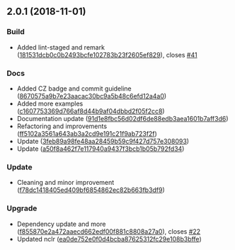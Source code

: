 ## 2.0.1 (2018-11-01)


### Build

* Added lint-staged and remark ([181531dcb0c0b2493bcfe102783b23f2605ef829](https://github.com/Berkmann18/hashmyjs/commit/181531dcb0c0b2493bcfe102783b23f2605ef829)), closes [#41](https://github.com/Berkmann18/hashmyjs/issues/41)

### Docs

* Added CZ badge and commit guideline ([8670575a9b7e23aacac30bc9a5b48c6efd12a4a0](https://github.com/Berkmann18/hashmyjs/commit/8670575a9b7e23aacac30bc9a5b48c6efd12a4a0))
* Added more examples ([c1607753369d766af8d44b9af04dbbd2f05f2cc8](https://github.com/Berkmann18/hashmyjs/commit/c1607753369d766af8d44b9af04dbbd2f05f2cc8))
* Documentation update ([91d1e8fbc56d02df6de88edb3aea1601b7aff3d6](https://github.com/Berkmann18/hashmyjs/commit/91d1e8fbc56d02df6de88edb3aea1601b7aff3d6))
* Refactoring and improvements ([ff5102a3561a643ab3a2cd9e191c21f9ab723f2f](https://github.com/Berkmann18/hashmyjs/commit/ff5102a3561a643ab3a2cd9e191c21f9ab723f2f))
* Update ([3feb89a98fe48aa28459b59c9f427d757e308093](https://github.com/Berkmann18/hashmyjs/commit/3feb89a98fe48aa28459b59c9f427d757e308093))
* Update ([a50f8a462f7e117940a9437f3bcb1b05b792fd34](https://github.com/Berkmann18/hashmyjs/commit/a50f8a462f7e117940a9437f3bcb1b05b792fd34))

### Update

* Cleaning and minor improvement ([f78dc1418405ed409bf6854862ec82b663fb3df9](https://github.com/Berkmann18/hashmyjs/commit/f78dc1418405ed409bf6854862ec82b663fb3df9))

### Upgrade

* Dependency update and more ([f855870e2a472aaecd662edf00f881c8808a27a0](https://github.com/Berkmann18/hashmyjs/commit/f855870e2a472aaecd662edf00f881c8808a27a0)), closes [#22](https://github.com/Berkmann18/hashmyjs/issues/22)
* Updated nclr ([ea0de752e0f0d4bcba87625312fc29e108b3bffe](https://github.com/Berkmann18/hashmyjs/commit/ea0de752e0f0d4bcba87625312fc29e108b3bffe))



